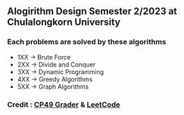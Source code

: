 ## Alogirithm Design Semester 2/2023 at Chulalongkorn University
### Each problems are solved by these algorithms
- 1XX -> Brute Force
- 2XX -> Divide and Conquer
- 3XX -> Dynamic Programming
- 4XX -> Greedy Algorithms
- 5XX -> Graph Algorithms

### Credit : [CP49 Grader](https://grader.nattee.net) & [LeetCode](https://leetcode.com)
